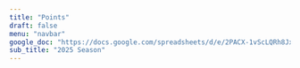 ```yaml
---
title: "Points"
draft: false
menu: "navbar"
google_doc: "https://docs.google.com/spreadsheets/d/e/2PACX-1vScLQRh8JxhhfkZp1To8ut2KvdS0yj9Ge5dQJeXxtPRp4YzehEWxE3ft4U3wT3JGLn09T14DzBDLXQL/pub?gid=1679642755&single=true&output=csv"
sub_title: "2025 Season"
---
```

